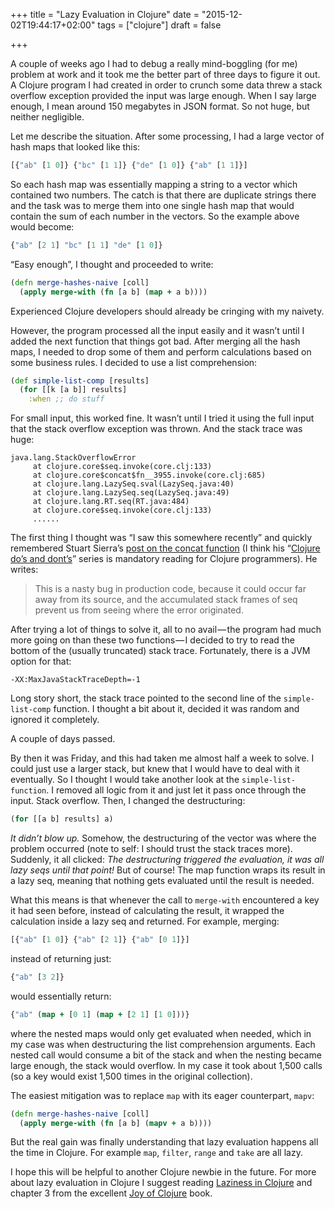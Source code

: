 +++
title = "Lazy Evaluation in Clojure"
date = "2015-12-02T19:44:17+02:00"
tags = ["clojure"]
draft = false

+++

A couple of weeks ago I had to debug a really mind-boggling (for me)
problem at work and it took me the better part of three days to figure
it out. A Clojure program I had created in order to crunch some data
threw a stack overflow exception provided the input was large enough.
When I say large enough, I mean around 150 megabytes in JSON format.
So not huge, but neither negligible.

Let me describe the situation. After some processing, I had a large
vector of hash maps that looked like this:

```clj
[{"ab" [1 0]} {"bc" [1 1]} {"de" [1 0]} {"ab" [1 1]}]
```

So each hash map was essentially mapping a string to a vector which
contained two numbers. The catch is that there are duplicate strings
there and the task was to merge them into one single hash map that
would contain the sum of each number in the vectors. So the example
above would become:

```clj
{"ab" [2 1] "bc" [1 1] "de" [1 0]}
```

“Easy enough”, I thought and proceeded to write:

```clj
(defn merge-hashes-naive [coll]
  (apply merge-with (fn [a b] (map + a b))))
```

Experienced Clojure developers should already be cringing with my
naivety.

However, the program processed all the input easily and it wasn’t until
I added the next function that things got bad. After merging all the
hash maps, I needed to drop some of them and perform calculations based
on some business rules. I decided to use a list comprehension:

```clj
(def simple-list-comp [results]
  (for [[k [a b]] results]
    :when ;; do stuff
```

For small input, this worked fine. It wasn’t until I tried it using
the full input that the stack overflow exception was thrown. And the
stack trace was huge:

```
java.lang.StackOverflowError
     at clojure.core$seq.invoke(core.clj:133)
     at clojure.core$concat$fn__3955.invoke(core.clj:685)
     at clojure.lang.LazySeq.sval(LazySeq.java:40)
     at clojure.lang.LazySeq.seq(LazySeq.java:49)
     at clojure.lang.RT.seq(RT.java:484)
     at clojure.core$seq.invoke(core.clj:133)
     ......
```

The first thing I thought was “I saw this somewhere recently” and
quickly remembered Stuart Sierra’s [post on the concat function](http://stuartsierra.com/2015/04/26/clojure-donts-concat)
(I think his “[Clojure do’s and dont’s](http://stuartsierra.com/tag/dos-and-donts)”
series is mandatory reading for Clojure programmers). He writes:

> This is a nasty bug in production code, because it could occur far
> away from its source, and the accumulated stack frames of seq prevent
> us from seeing where the error originated.

After trying a lot of things to solve it, all to no avail — the program
had much more going on than these two functions — I decided to try to
read the bottom of the (usually truncated) stack trace. Fortunately,
there is a JVM option for that:

```
-XX:MaxJavaStackTraceDepth=-1
```

Long story short, the stack trace pointed to the second line of the
`simple-list-comp` function. I thought a bit about it, decided it was
random and ignored it completely.

A couple of days passed.

By then it was Friday, and this had taken me almost half a week to
solve. I could just use a larger stack, but knew that I would have
to deal with it eventually. So I thought I would take another look at
the `simple-list-function`. I removed all logic from it and just let it
pass once through the input. Stack overflow. Then, I changed the
destructuring:

```clj
(for [[a b] results] a)
```

*It didn’t blow up.* Somehow, the destructuring of the vector was where
the problem occurred (note to self: I should trust the stack traces
more). Suddenly, it all clicked: *The destructuring triggered the
evaluation, it was all lazy seqs until that point!* But of course!
The map function wraps its result in a lazy seq, meaning that nothing
gets evaluated until the result is needed.

What this means is that whenever the call to `merge-with` encountered
a key it had seen before, instead of calculating the result, it wrapped
the calculation inside a lazy seq and returned. For example, merging:

```clj
[{"ab" [1 0]} {"ab" [2 1]} {"ab" [0 1]}]
```

instead of returning just:

```clj
{"ab" [3 2]}
```

would essentially return:

```clj
{"ab" (map + [0 1] (map + [2 1] [1 0]))}
```

where the nested maps would only get evaluated when needed, which in my
case was when destructuring the list comprehension arguments. Each
nested call would consume a bit of the stack and when the nesting
became large enough, the stack would overflow. In my case it took about
1,500 calls (so a key would exist 1,500 times in the original
collection).

The easiest mitigation was to replace `map` with its eager counterpart,
`mapv`:

```clj
(defn merge-hashes-naive [coll]
  (apply merge-with (fn [a b] (mapv + a b))))
  ```

But the real gain was finally understanding that lazy evaluation
happens all the time in Clojure. For example `map`, `filter`, `range`
and `take` are all lazy.

I hope this will be helpful to another Clojure newbie in the future.
For more about lazy evaluation in Clojure I suggest reading [Laziness in Clojure](http://clojure-doc.org/articles/language/laziness.html)
and chapter 3 from the excellent [Joy of Clojure](https://www.manning.com/books/the-joy-of-clojure-second-edition)
book.

